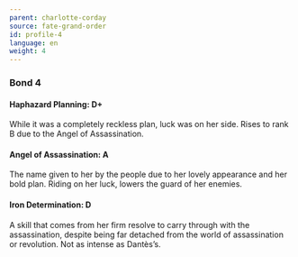 ```yaml
---
parent: charlotte-corday
source: fate-grand-order
id: profile-4
language: en
weight: 4
---
```


### Bond 4

#### Haphazard Planning: D+

While it was a completely reckless plan, luck was on her side.
Rises to rank B due to the Angel of Assassination.

#### Angel of Assassination: A

The name given to her by the people due to her lovely appearance and her bold plan.
Riding on her luck, lowers the guard of her enemies.

#### Iron Determination: D

A skill that comes from her firm resolve to carry through with the assassination, despite being far detached from the world of assassination or revolution.
Not as intense as Dantès’s.
